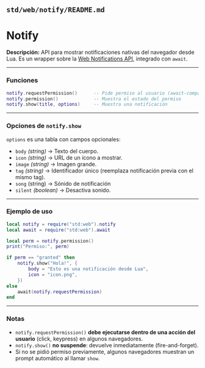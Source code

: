 ## `std/web/notify/README.md`

# Notify

**Descripción:** API para mostrar notificaciones nativas del navegador desde Lua.
Es un wrapper sobre la [Web Notifications API](https://developer.mozilla.org/en-US/docs/Web/API/notification), integrado con `await`.

---

### Funciones

```lua
notify.requestPermission()      -- Pide permiso al usuario (await-compatible, devuelve "granted"/"denied")
notify.permission()             -- Muestra el estado del permiso
notify.show(title, options)     -- Muestra una notificación
```

---

### Opciones de `notify.show`

`options` es una tabla con campos opcionales:

- `body` _(string)_ → Texto del cuerpo.
- `icon` _(string)_ → URL de un ícono a mostrar.
- `image` _(string)_ → Imagen grande.
- `tag` _(string)_ → Identificador único (reemplaza notificación previa con el mismo tag).
- `song` (string) -> Sónido de notificación
- `silent` _(boolean)_ → Desactiva sonido.

---

### Ejemplo de uso

```lua
local notify = require("std:web").notify
local await = require("std:web").await

local perm = notify.permission()
print("Permiso:", perm)

if perm == "granted" then
	notify.show("Hola!", {
		body = "Esto es una notificación desde Lua",
		icon = "icon.png",
	})
else
	await(notify.requestPermission)
end

```

---

### Notas

- `notify.requestPermission()` **debe ejecutarse dentro de una acción del usuario** (click, keypress) en algunos navegadores.
- `notify.show()` **no suspende**: devuelve inmediatamente (fire-and-forget).
- Si no se pidió permiso previamente, algunos navegadores muestran un prompt automático al llamar `show`.
